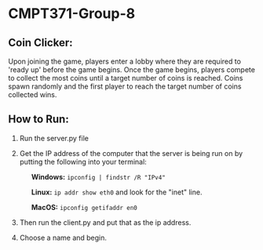 # CMPT371-Group-8

## Coin Clicker:
Upon joining the game, players enter a lobby where they are required to 'ready up' before the game begins.
Once the game begins, players compete to collect the most coins until a target number of coins is reached. Coins spawn randomly and the first player to reach the target number of coins collected wins.


## How to Run: 

1. Run the server.py file

2. Get the IP address of the computer that the server is being run on by putting the following into your terminal:

&nbsp;&nbsp;&nbsp;&nbsp;&nbsp;&nbsp;&nbsp;&nbsp;&nbsp;&nbsp;&nbsp;&nbsp;**Windows:** `ipconfig | findstr /R "IPv4"`<br>

&nbsp;&nbsp;&nbsp;&nbsp;&nbsp;&nbsp;&nbsp;&nbsp;&nbsp;&nbsp;&nbsp;&nbsp;**Linux:** `ip addr show eth0` and look for the "inet" line. <br>

&nbsp;&nbsp;&nbsp;&nbsp;&nbsp;&nbsp;&nbsp;&nbsp;&nbsp;&nbsp;&nbsp;&nbsp;**MacOS:** `ipconfig getifaddr en0`<br>

3. Then run the client.py and put that as the ip address.

4. Choose a name and begin.
